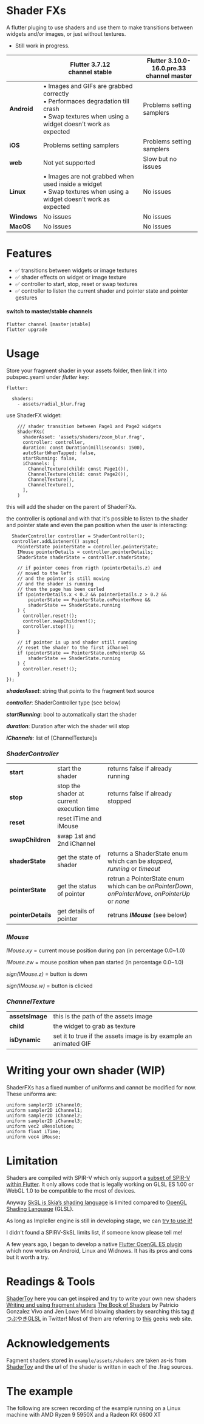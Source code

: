 # Shader FXs

A flutter pluging to use shaders and use them to make transitions between widgets and/or images, or just without textures.


- Still work in progress.

||Flutter 3.7.12 </br> channel stable|Flutter 3.10.0-16.0.pre.33 </br> channel master|
|---|---|---|
|**Android**|• Images and GIFs are grabbed correctly</br>• Performaces degradation till crash</br>• Swap textures when using a widget doesn't work as expected|Problems setting samplers|
|**iOS**|Problems setting samplers|Problems setting samplers|
|**web**|Not yet supported|Slow but no issues|
|**Linux**|• Images are not grabbed when used inside a widget</br>• Swap textures when using a widget doesn't work as expected|No issues|
|**Windows**|No issues|No issues
|**MacOS**|No issues|No issues

# Features

- ✅ transitions between widgets or image textures
- ✅ shader effects on widget or image texture
- ✅ controller to start, stop, reset or swap textures
- ✅ controller to listen the current shader and pointer state and pointer gestures

#### switch to master/stable channels
```
flutter channel [master|stable]
flutter upgrade
```

# Usage

Store your fragment shader in your assets folder, then link it into pubspec.yeaml under *flutter* key:

```
flutter:

  shaders:
    - assets/radial_blur.frag
```

use ShaderFX widget:

```
	/// shader transition between Page1 and Page2 widgets
    ShaderFXs(
      shaderAsset: 'assets/shaders/zoom_blur.frag',
      controller: controller,
      duration: const Duration(milliseconds: 1500),
      autoStartWhenTapped: false,
      startRunning: false,
      iChannels: [
        ChannelTexture(child: const Page1()),
        ChannelTexture(child: const Page2()),
        ChannelTexture(),
        ChannelTexture(),
      ],
    )
```
this will add the shader on the parent of ShaderFXs.

the controller is optional and with that it's possible to listen to the shader and pointer state and even the pan position when the user is interacting:

```
  ShaderController controller = ShaderController();
  controller.addListener(() async{
    PointerState pointerState = controller.pointerState;
    IMouse pointerDetails = controller.pointerDetails;
    ShaderState shaderState = controller.shaderState;

    // if pointer comes from rigth (pointerDetails.z) and
    // moved to the left
    // and the pointer is still moving
    // and the shader is running
    // then the page has been curled
    if (pointerDetails.x < 0.2 && pointerDetails.z > 0.2 &&
        pointerState == PointerState.onPointerMove &&
        shaderState == ShaderState.running
    ) {
      controller.reset!();
      controller.swapChildren!();
      controller.stop!();
    }

	// if pointer is up and shader still running
    // reset the shader to the first iChannel
    if (pointerState == PointerState.onPointerUp &&
        shaderState == ShaderState.running
    ) {
      controller.reset!();
    }
});
```

***shaderAsset***: string that points to the fragment text source

***controller***: ShaderController type (see below)

***startRunning***: bool to automatically start the shader

***duration***: Duration after wich the shader will stop

***iChannels***: list of [ChannelTexture]s

### *ShaderController*

||||
|---------|-------|---|
|**start**|start the shader|returns false if already running|
|**stop**|stop the shader at current execution time|returns false if already stopped|
|**reset**|reset iTime and iMouse||
|**swapChildren**|swap 1st and 2nd iChannel||
|**shaderState**|get the state of shader|returns a ShaderState enum which can be *stopped*, *running* or *timeout*|
|**pointerState**|get the status of pointer| retrun a PointerState enum which can be *onPointerDown*, *onPointerMove*, *onPointerUp* or *none*|
|**pointerDetails**|get details of pointer| retruns ***IMouse*** (see below)|

### *IMouse*

*IMouse.xy*  = current mouse position during pan (in percentage 0.0~1.0)

*IMouse.zw*  = mouse position when pan started (in percentage 0.0~1.0)

*sign(IMouse.z)*  = button is down

*sign(IMouse.w)*  = button is clicked


### *ChannelTexture*

|||
|---------|---|
|**assetsImage**|this is the path of the assets image|
|**child**|the widget to grab as texture|
|**isDynamic**|set it to true if the assets image is by example an animated GIF|


# Writing your own shader (WIP)
ShaderFXs has a fixed number of uniforms and cannot be modified for now. These uniforms are:
```
uniform sampler2D iChannel0;
uniform sampler2D iChannel1;
uniform sampler2D iChannel2;
uniform sampler2D iChannel3;
uniform vec2 uResolution;
uniform float iTime;
uniform vec4 iMouse;
```

# Limitation

Shaders are compiled with SPIR-V which only support a [subset of SPIR-V within Flutter](https://docs.google.com/document/d/1z9K5LernwQ0LVAzfbAMW6ITx63QRdRsoax1NLYEfm4Y/edit#heading=h.se4z5ulru1zb). 
It only allows code that is legally working on GLSL ES 1.00 or WebGL 1.0 to be compatible to the most of devices.

Anyway [SkSL is Skia’s shading language](https://skia.org/docs/user/sksl/) is limited compared to [OpenGL Shading Language](https://www.khronos.org/opengl/wiki/OpenGL_Shading_Language) (GLSL).

As long as Impleller engine is still in developing stage, we can [try to use it!](https://github.com/flutter/engine/tree/main/impeller#try-impeller-in-flutter)

I didn't found a SPIRV-SkSL limits list, if someone know please tell me!

A few years ago, I began to develop a native [Flutter OpenGL ES plugin](https://github.com/alnitak/flutter_opengl) which now works on Android, Linux and Widnows. It has its pros and cons but it worth a try.



# Readings & Tools

[ShaderToy](https://www.shadertoy.com/) here you can get inspired and try to write your own new shaders
[Writing and using fragment shaders](https://docs.flutter.dev/development/ui/advanced/shaders)
[The Book of Shaders](https://thebookofshaders.com/) by Patricio Gonzalez Vivo and Jen Lowe
Mind blowing shaders by searching this tag [#つぶやきGLSL](https://twitter.com/search?q=%23%E3%81%A4%E3%81%B6%E3%82%84%E3%81%8DGLSL) in Twitter! Most of them are referring to [this](https://twigl.app/) geeks web site.

# Acknowledgements

Fagment shaders stored in ```example/assets/shaders``` are taken as-is from
[ShaderToy](https://www.shadertoy.com/) and the url of the shader is written 
in each of the .frag sources.


# The example

The following are screen recording of the example running on a Linux machine with AMD Ryzen 9 5950X and a Radeon RX 6600 XT





